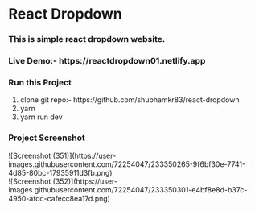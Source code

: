 # React Dropdown
<h3>This is simple react dropdown website.</h3>

<h3>Live Demo:- https://reactdropdown01.netlify.app</h3>

<h3>Run this Project</h3>
<ol>
<li>clone git repo:- https://github.com/shubhamkr83/react-dropdown</li>
<li>yarn</li>
<li>yarn run dev</li>
</ol>

<h3>Project Screenshot</h3>
![Screenshot (351)](https://user-images.githubusercontent.com/72254047/233350265-9f6bf30e-7741-4d85-80bc-17935911d3fb.png)
<br>
![Screenshot (352)](https://user-images.githubusercontent.com/72254047/233350301-e4bf8e8d-b37c-4950-afdc-cafecc8ea17d.png)
